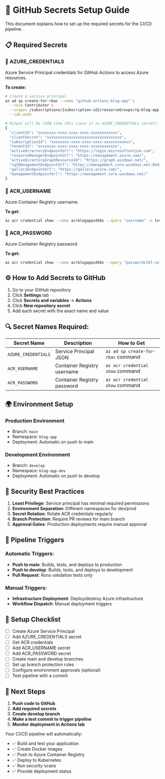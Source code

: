 # 🔐 GitHub Secrets Setup Guide

This document explains how to set up the required secrets for the CI/CD pipeline.

## 📋 Required Secrets

### 🔑 **AZURE_CREDENTIALS**
Azure Service Principal credentials for GitHub Actions to access Azure resources.

**To create:**
```bash
# Create a service principal
az ad sp create-for-rbac --name "github-actions-blog-app" \
  --role Contributor \
  --scopes /subscriptions/{subscription-id}/resourceGroups/rg-blog-app \
  --sdk-auth

# Output will be JSON like this (save it as AZURE_CREDENTIALS secret):
{
  "clientId": "xxxxxxxx-xxxx-xxxx-xxxx-xxxxxxxxxxxx",
  "clientSecret": "xxxxxxxxxxxxxxxxxxxxxxxxxxxxxxxxxx",
  "subscriptionId": "xxxxxxxx-xxxx-xxxx-xxxx-xxxxxxxxxxxx",
  "tenantId": "xxxxxxxx-xxxx-xxxx-xxxx-xxxxxxxxxxxx",
  "activeDirectoryEndpointUrl": "https://login.microsoftonline.com",
  "resourceManagerEndpointUrl": "https://management.azure.com/",
  "activeDirectoryGraphResourceId": "https://graph.windows.net/",
  "sqlManagementEndpointUrl": "https://management.core.windows.net:8443/",
  "galleryEndpointUrl": "https://gallery.azure.com/",
  "managementEndpointUrl": "https://management.core.windows.net/"
}
```

### 🔑 **ACR_USERNAME**
Azure Container Registry username.

**To get:**
```bash
az acr credential show --name acrblogappsdk8s --query "username" -o tsv
```

### 🔑 **ACR_PASSWORD**
Azure Container Registry password.

**To get:**
```bash
az acr credential show --name acrblogappsdk8s --query "passwords[0].value" -o tsv
```

## ⚙️ How to Add Secrets to GitHub

1. Go to your GitHub repository
2. Click **Settings** tab
3. Click **Secrets and variables** → **Actions**
4. Click **New repository secret**
5. Add each secret with the exact name and value

## 🔍 Secret Names Required:

| Secret Name | Description | How to Get |
|-------------|-------------|------------|
| `AZURE_CREDENTIALS` | Service Principal JSON | `az ad sp create-for-rbac` command |
| `ACR_USERNAME` | Container Registry username | `az acr credential show` command |
| `ACR_PASSWORD` | Container Registry password | `az acr credential show` command |

## 🌍 Environment Setup

### Production Environment
- Branch: `main`
- Namespace: `blog-app`
- Deployment: Automatic on push to main

### Development Environment  
- Branch: `develop`
- Namespace: `blog-app-dev`
- Deployment: Automatic on push to develop

## 🔐 Security Best Practices

1. **Least Privilege**: Service principal has minimal required permissions
2. **Environment Separation**: Different namespaces for dev/prod
3. **Secret Rotation**: Rotate ACR credentials regularly
4. **Branch Protection**: Require PR reviews for main branch
5. **Approval Gates**: Production deployments require manual approval

## 🚀 Pipeline Triggers

### Automatic Triggers:
- **Push to main**: Builds, tests, and deploys to production
- **Push to develop**: Builds, tests, and deploys to development
- **Pull Request**: Runs validation tests only

### Manual Triggers:
- **Infrastructure Deployment**: Deploy/destroy Azure infrastructure
- **Workflow Dispatch**: Manual deployment triggers

## 📝 Setup Checklist

- [ ] Create Azure Service Principal
- [ ] Add AZURE_CREDENTIALS secret
- [ ] Get ACR credentials
- [ ] Add ACR_USERNAME secret
- [ ] Add ACR_PASSWORD secret
- [ ] Create main and develop branches
- [ ] Set up branch protection rules
- [ ] Configure environment approvals (optional)
- [ ] Test pipeline with a commit

## 🎯 Next Steps

1. **Push code to GitHub**
2. **Add required secrets**
3. **Create develop branch**
4. **Make a test commit to trigger pipeline**
5. **Monitor deployment in Actions tab**

Your CI/CD pipeline will automatically:
- ✅ Build and test your application
- ✅ Create Docker images
- ✅ Push to Azure Container Registry  
- ✅ Deploy to Kubernetes
- ✅ Run security scans
- ✅ Provide deployment status
